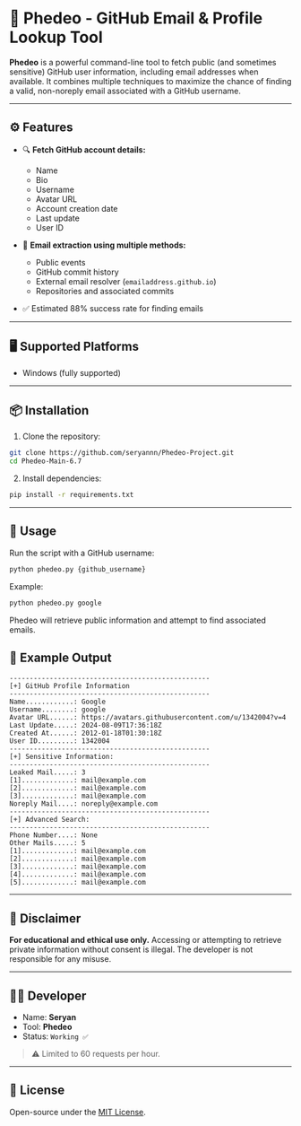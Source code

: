 
# 🪼 Phedeo - GitHub Email & Profile Lookup Tool

**Phedeo** is a powerful command-line tool to fetch public (and sometimes sensitive) GitHub user information, including email addresses when available. It combines multiple techniques to maximize the chance of finding a valid, non-noreply email associated with a GitHub username.

---

## ⚙️ Features

- 🔍 **Fetch GitHub account details:**
  - Name
  - Bio
  - Username
  - Avatar URL
  - Account creation date
  - Last update
  - User ID

- 📧 **Email extraction using multiple methods:**
  - Public events
  - GitHub commit history
  - External email resolver (`emailaddress.github.io`)
  - Repositories and associated commits

- ✅ Estimated 88% success rate for finding emails

---

## 🖥️ Supported Platforms

- Windows (fully supported)

---

## 📦 Installation

1. Clone the repository:

```bash
git clone https://github.com/seryannn/Phedeo-Project.git
cd Phedeo-Main-6.7
````

2. Install dependencies:

```bash
pip install -r requirements.txt
```

---

## 🧠 Usage

Run the script with a GitHub username:

```bash
python phedeo.py {github_username}
```

Example:

```bash
python phedeo.py google
```

Phedeo will retrieve public information and attempt to find associated emails.


## 📜 Example Output

```text
--------------------------------------------------
[+] GitHub Profile Information
--------------------------------------------------
Name............: Google
Username........: google
Avatar URL......: https://avatars.githubusercontent.com/u/1342004?v=4
Last Update.....: 2024-08-09T17:36:18Z
Created At......: 2012-01-18T01:30:18Z
User ID.........: 1342004
--------------------------------------------------
[+] Sensitive Information:
--------------------------------------------------
Leaked Mail.....: 3
[1].............: mail@example.com
[2].............: mail@example.com
[3].............: mail@example.com
Noreply Mail....: noreply@example.com
--------------------------------------------------
[+] Advanced Search:
--------------------------------------------------
Phone Number....: None
Other Mails.....: 5
[1].............: mail@example.com
[2].............: mail@example.com
[3].............: mail@example.com
[4].............: mail@example.com
[5].............: mail@example.com
```

---

## 🛑 Disclaimer

**For educational and ethical use only.**
Accessing or attempting to retrieve private information without consent is illegal. The developer is not responsible for any misuse.

---

## 👨‍💻 Developer

* Name: **Seryan**
* Tool: **Phedeo**
* Status: `Working ✅`

> ⚠️ Limited to 60 requests per hour.

---

## 📌 License

Open-source under the [MIT License](LICENSE).

